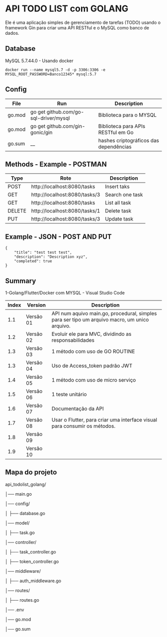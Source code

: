 # API TODO LIST com GOLANG
Ele é uma aplicação simples de gerenciamento de tarefas (TODO) usando o framework Gin para criar uma API RESTful e o MySQL como banco de dados.

## Database
MySQL 5.7.44.0 - Usando docker
```
docker run --name mysql5.7 -d -p 3306:3306 -e MYSQL_ROOT_PASSWORD=Banco12345* mysql:5.7
```

## Config

File|Run|Description
-|-|-
go.mod|go get github.com/go-sql-driver/mysql|Biblioteca para o MYSQL
go.mod|go get github.com/gin-gonic/gin|Biblioteca para APIs RESTful em Go
go.sum|__|hashes criptográficos das dependências

## Methods - Example - POSTMAN

Type|Rote|Description
-|-|-
POST|http://localhost:8080/tasks|Insert taks
GET|http://localhost:8080/tasks/3|Search one task
GET|http://localhost:8080/tasks|List all task
DELETE|http://localhost:8080/tasks/1|Delete task
PUT|http://localhost:8080/tasks/3|Update task

## Example - JSON - POST AND PUT
```
{
    "title": "test test test",
    "description": "Description xyz",
    "completed": true
}
```

## Summary

1-Golang/Flutter/Docker com MYSQL - Visual Studio Code

Index|Version|Description
-|-|-
1.1|Versão 01|API num aquivo main.go, procedural, simples para ser tipo um arquivo macro, um unico arquivo.
1.2|Versão 02|Evoluir ele para MVC, dividindo as responsabilidades
1.3|Versão 03|1 método com uso de GO ROUTINE
1.3|Versão 04|Uso de Access_token padrão JWT
1.4|Versão 05|1 método com uso de micro serviço
1.5|Versão 06|1 teste unitário
1.6|Versão 07|Documentação da API
1.7|Versão 08|Usar o Flutter, para criar uma interface visual para consumir os métodos.
1.8|Versão 09|
1.9|Versão 10|

## Mapa do projeto

api_todolist_golang/

│── main.go

│── config/

│   ├── database.go

│── model/

│   ├── task.go

│── controller/

│   ├── task_controller.go

│   ├── token_controller.go

│── middleware/

│   ├── auth_middleware.go

│── routes/

│   ├── routes.go

│── .env

│── go.mod

│── go.sum

